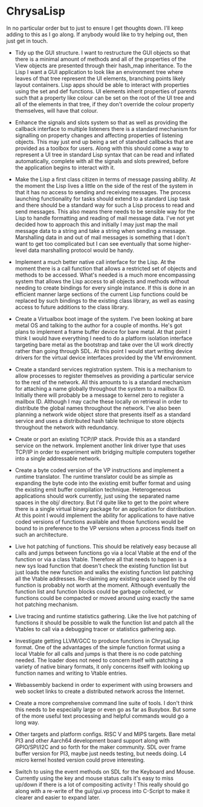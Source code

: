 # ChrysaLisp

In no particular order but to just to ensure I get thoughts down. I'll keep
adding to this as I go along. If anybody would like to try helping out, then
just get in touch.

* Tidy up the GUI structure. I want to restructure the GUI objects so that
there is a minimal amount of methods and all of the properties of the View
objects are presented through their hash_map inheritance. To the Lisp I want a
GUI application to look like an environment tree where leaves of that tree
represent the UI elements, branching points likely layout containers. Lisp apps
should be able to interact with properties using the set and def functions. UI
elements inherit properties of parents such that a property like colour can be
set on the root of the UI tree and all of the elements in that tree, if they
don't override the colour property themselves, will have that colour.

* Enhance the signals and slots system so that as well as providing the
callback interface to multiple listeners there is a standard mechanism for
signalling on property changes and affecting properties of listening objects.
This may just end up being a set of standard callbacks that are provided as a
toolbox for users. Along with this should come a way to represent a UI tree in
standard Lisp syntax that can be read and inflated automatically, complete with
all the signals and slots prewired, before the application begins to interact
with it.

* Make the Lisp a first class citizen in terms of message passing ability. At
the moment the Lisp lives a little on the side of the rest of the system in
that it has no access to sending and receiving messages. The process launching
functionality for tasks should extend to a standard Lisp task and there should
be a standard way for such a Lisp process to read and send messages. This also
means there needs to be sensible way for the Lisp to handle formatting and
reading of mail message data. I've not yet decided how to approach this and
initially I may just map the mail message data to a string and take a string
when sending a message. Marshalling data in and out of mail messages is
something that I don't want to get too complicated but I can see eventually
that some higher-level data marshalling protocol would be handy.

* Implement a much better native call interface for the Lisp. At the moment
there is a call function that allows a restricted set of objects and methods to
be accessed. What's needed is a much more encompassing system that allows the
Lisp access to all objects and methods without needing to create bindings for
every single instance. If this is done in an efficient manner large sections of
the current Lisp functions could be replaced by such bindings to the existing
class library, as well as easing access to future additions to the class
library.

* Create a Virtualbox boot image of the system. I've been looking at bare metal
OS and talking to the author for a couple of months. He's got plans to
implement a frame buffer device for bare metal. At that point I think I would
have everything I need to do a platform isolation interface targeting bare
metal as the bootstrap and take over the UI work directly rather than going
through SDL. At this point I would start writing device drivers for the virtual
device interfaces provided by the VM environment.

* Create a standard services registration system. This is a mechanism to allow
processes to register themselves as providing a particular service to the rest
of the network. All this amounts to is a standard mechanism for attaching a
name globally throughout the system to a mailbox ID. Initially there will
probably be a message to kernel zero to register a mailbox ID. Although I may
cache these locally on retrieval in order to distribute the global names
throughout the network. I've also been planning a network wide object store
that presents itself as a standard service and uses a distributed hash table
technique to store objects throughout the network with redundancy.

* Create or port an existing TCP/IP stack. Provide this as a standard service
on the network. Implement another link driver type that uses TCP/IP in order to
experiment with bridging multiple computers together into a single addressable
network.

* Create a byte coded version of the VP instructions and implement a runtime
translator. The runtime translator could be as simple as expanding the byte
code into the existing emit buffer format and using the existing emit buffer
compilation technique. Heterogeneous applications should work currently, just
using the separated name spaces in the obj/ directory. But I'd quite like to
get to the point where there is a single virtual binary package for an
application for distribution. At this point I would implement the ability for
applications to have native coded versions of functions available and those
functions would be bound to in preference to the VP versions when a process
finds itself on such an architecture.

* Live hot patching of functions. This should be relatively easy because all
calls and jumps between functions go via a local Vtable at the end of the
function or via a class Vtable. Therefore all that needs to happen is a new sys
load function that doesn't check the existing function list but just loads the
new function and walks the existing function list patching all the Vtable
addresses. Re-claiming any existing space used by the old function is probably
not worth at the moment. Although eventually the function list and function
blocks could be garbage collected, or functions could be compacted or moved
around using exactly the same hot patching mechanism.

* Live tracing and runtime statistics gathering. Like the live hot patching of
functions it should be possible to walk the function list and patch all the
Vtables to call via a debugging tracer or statistics gathering app.

* Investigate getting LLVM/GCC to produce functions in ChrysaLisp format. One
of the advantages of the simple function format using a local Vtable for all
calls and jumps is that there is no code patching needed. The loader does not
need to concern itself with patching a variety of native binary formats, it
only concerns itself with looking up function names and writing to Vtable
entries.

* Webassembly backend in order to experiment with using browsers and web socket
links to create a distributed network across the Internet.

* Create a more comprehensive command line suite of tools. I don't think this
needs to be especially large or even go as far as Busybox. But some of the more
useful text processing and helpful commands would go a long way.

* Other targets and platform configs. RISC V and MIPS targets. Bare metal PI3
and other Aarch64 development board support along with GPIO/SPI/I2C and so
forth for the maker community. SDL over frame buffer version for PI3, maybe
just needs testing, but needs doing. L4 micro kernel hosted version could prove
interesting.

* Switch to using the event methods on SDL for the Keyboard and Mouse.
Currently using the key and mouse status calls it's easy to miss up/down if
there is a lot of compositing activity ! This really should go along with a
re-write of the gui/gui.vp process into C-Script to make it clearer and easier
to expand later.
